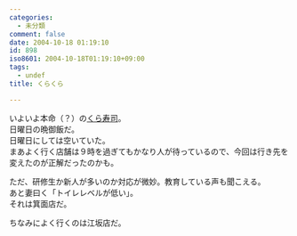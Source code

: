 ```yaml
---
categories:
  - 未分類
comment: false
date: 2004-10-18 01:19:10
id: 898
iso8601: 2004-10-18T01:19:10+09:00
tags:
  - undef
title: くらくら

---
```


<div class="entry-body">
                                 <p>いよいよ本命（？）の<a href="http://www.kura-corpo.co.jp">くら寿司</a>。<br />
日曜日の晩御飯だ。<br />
日曜日にしては空いていた。<br />
まあよく行く店舗は９時を過ぎてもかなり人が待っているので、今回は行き先を変えたのが正解だったのかも。</p>

<p>ただ、研修生か新人が多いのか対応が微妙。教育している声も聞こえる。<br />
あと妻曰く「トイレレベルが低い」。<br />
それは箕面店だ。</p>

<p>ちなみによく行くのは江坂店だ。</p>
                              </div>    	